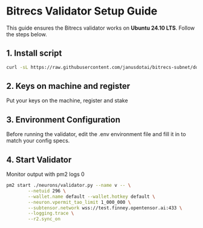 # Bitrecs Validator Setup Guide

This guide ensures the Bitrecs validator works on **Ubuntu 24.10 LTS**. Follow the steps below.

## 1. Install script 
```bash
curl -sL https://raw.githubusercontent.com/janusdotai/bitrecs-subnet/docs/scripts/install_vali.sh | bash
```

## 2. Keys on machine and register
Put your keys on the machine, register and stake 

## 3. Environment Configuration

Before running the validator, edit the .env environment file and fill it in to match your config specs.

## 4. Start Validator
Monitor output with pm2 logs 0

```bash
pm2 start ./neurons/validator.py --name v -- \
        --netuid 296 \
        --wallet.name default --wallet.hotkey default \
        --neuron.vpermit_tao_limit 1_000_000 \
        --subtensor.network wss://test.finney.opentensor.ai:433 \
        --logging.trace \
        --r2.sync_on 

```


